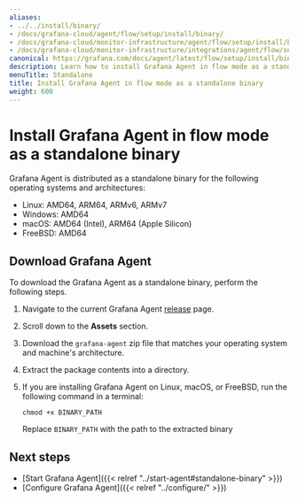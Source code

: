 ```yaml
---
aliases:
- ../../install/binary/
- /docs/grafana-cloud/agent/flow/setup/install/binary/
- /docs/grafana-cloud/monitor-infrastructure/agent/flow/setup/install/binary/
- /docs/grafana-cloud/monitor-infrastructure/integrations/agent/flow/setup/install/binary/
canonical: https://grafana.com/docs/agent/latest/flow/setup/install/binary/
description: Learn how to install Grafana Agent in flow mode as a standalone binary
menuTitle: Standalone
title: Install Grafana Agent in flow mode as a standalone binary
weight: 600
---
```


# Install Grafana Agent in flow mode as a standalone binary

Grafana Agent is distributed as a standalone binary for the following operating systems and architectures:

* Linux: AMD64, ARM64, ARMv6, ARMv7
* Windows: AMD64
* macOS: AMD64 (Intel), ARM64 (Apple Silicon)
* FreeBSD: AMD64

## Download Grafana Agent

To download the Grafana Agent as a standalone binary, perform the following steps.

1. Navigate to the current Grafana Agent [release](https://github.com/grafana/agent/releases) page.

1. Scroll down to the **Assets** section.

1. Download the `grafana-agent` zip file that matches your operating system and machine's architecture.

1. Extract the package contents into a directory.

1. If you are installing Grafana Agent on Linux, macOS, or FreeBSD, run the following command in a terminal:

   ```shell
   chmod +x BINARY_PATH
   ```

   Replace `BINARY_PATH` with the path to the extracted binary

## Next steps

* [Start Grafana Agent]({{< relref "../start-agent#standalone-binary" >}})
* [Configure Grafana Agent]({{< relref "../configure/" >}})
